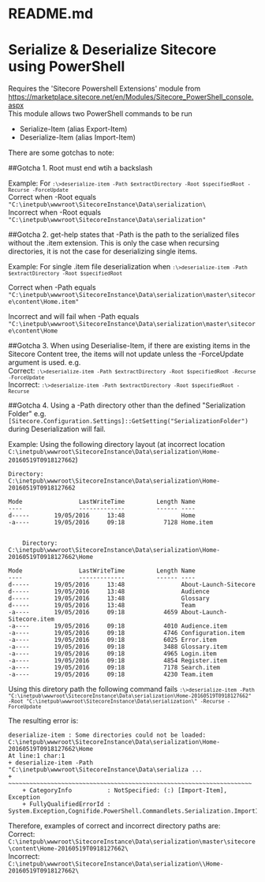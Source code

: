 # README.md

# Serialize & Deserialize Sitecore using PowerShell

Requires the 'Sitecore Powershell Extensions' module from https://marketplace.sitecore.net/en/Modules/Sitecore_PowerShell_console.aspx  
This module allows two PowerShell commands to be run
 * Serialize-Item (alias Export-Item)
 * Deserialize-Item (alias Import-Item)
 
 There are some gotchas to note:
 
##Gotcha 1.
Root must end wtih a backslash  
 
Example: For <code>```:\>deserialize-item -Path $extractDirectory -Root $specifiedRoot -Recurse -ForceUpdate```</code>   
Correct when -Root equals   ```"C:\inetpub\wwwroot\SitecoreInstance\Data\serialization\```   
Incorrect when -Root equals ```"C:\inetpub\wwwroot\SitecoreInstance\Data\serialization"```  
 
##Gotcha 2.
get-help states that -Path is the path to the serialized files without the .item extension. This is only the case when recursing directories, it is not the case for deserializing single items.
 
Example: For single .item file deserialization when <code>```:\>deserialize-item -Path $extractDirectory -Root $specifiedRoot```</code>  

Correct when -Path equals ```"C:\inetpub\wwwroot\SitecoreInstance\Data\serialization\master\sitecore\content\Home.item"```  

Incorrect and will fail when -Path equals ```"C:\inetpub\wwwroot\SitecoreInstance\Data\serialization\master\sitecore\content\Home```  

##Gotcha 3.
When using Deserialise-Item, if there are existing items in the Sitecore Content tree, the items will not update unless the -ForceUpdate argument is used. e.g.   
Correct: <code>```:\>deserialize-item -Path $extractDirectory -Root $specifiedRoot -Recurse -ForceUpdate```</code>  
Incorrect: <code>```:\>deserialize-item -Path $extractDirectory -Root $specifiedRoot -Recurse```</code>  

##Gotcha 4.
Using a -Path directory other than the defined "Serialization Folder" e.g. ```[Sitecore.Configuration.Settings]::GetSetting("SerializationFolder")``` during Deserialization will fail.

Example:  Using the following directory layout (at incorrect location ```C:\inetpub\wwwroot\SitecoreInstance\Data\serialization\Home-20160519T0918127662```)
```
Directory: C:\inetpub\wwwroot\SitecoreInstance\Data\serialization\Home-20160519T0918127662
 
Mode                LastWriteTime         Length Name
----                -------------         ------ ----
d-----       19/05/2016     13:48                Home
-a----       19/05/2016     09:18           7128 Home.item
 
 
    Directory: C:\inetpub\wwwroot\SitecoreInstance\Data\serialization\Home-20160519T0918127662\Home
    
Mode                LastWriteTime         Length Name
----                -------------         ------ ----
d-----       19/05/2016     13:48                About-Launch-Sitecore
d-----       19/05/2016     13:48                Audience
d-----       19/05/2016     13:48                Glossary
d-----       19/05/2016     13:48                Team
-a----       19/05/2016     09:18           4659 About-Launch-Sitecore.item
-a----       19/05/2016     09:18           4010 Audience.item
-a----       19/05/2016     09:18           4746 Configuration.item
-a----       19/05/2016     09:18           6025 Error.item
-a----       19/05/2016     09:18           3488 Glossary.item
-a----       19/05/2016     09:18           4965 Login.item
-a----       19/05/2016     09:18           4854 Register.item
-a----       19/05/2016     09:18           7178 Search.item
-a----       19/05/2016     09:18           4230 Team.item
```

Using this diretory path the following command fails <code>```:\>deserialize-item -Path "C:\inetpub\wwwroot\SitecoreInstance\Data\serialization\Home-20160519T0918127662" -Root "C:\inetpub\wwwroot\SitecoreInstance\Data\serialization\" -Recurse -ForceUpdate```</code>   

The resulting error is:  
```
deserialize-item : Some directories could not be loaded: C:\inetpub\wwwroot\SitecoreInstance\Data\serialization\Home-20160519T0918127662\Home
At line:1 char:1
+ deserialize-item -Path "C:\inetpub\wwwroot\SitecoreInstance\Data\serializa ...
+ ~~~~~~~~~~~~~~~~~~~~~~~~~~~~~~~~~~~~~~~~~~~~~~~~~~~~~~~~~~~~~~~~~~~~~
    + CategoryInfo          : NotSpecified: (:) [Import-Item], Exception
    + FullyQualifiedErrorId : System.Exception,Cognifide.PowerShell.Commandlets.Serialization.ImportItemCommand
```
Therefore, examples of correct and incorrect directory paths are:  
Correct: ```C:\inetpub\wwwroot\SitecoreInstance\Data\serialization\master\sitecore\content\Home-20160519T0918127662\```   
Incorrect: ```C:\inetpub\wwwroot\SitecoreInstance\Data\serialization\\Home-20160519T0918127662\```  
